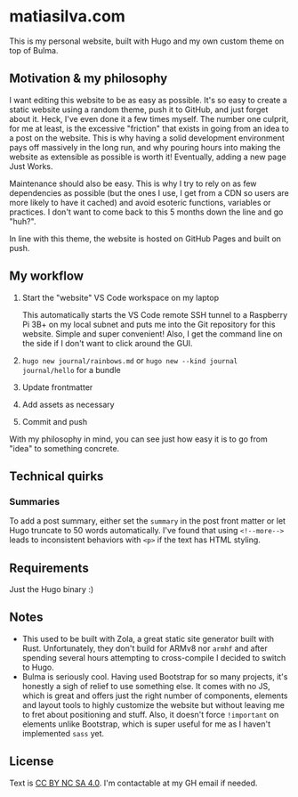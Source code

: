 # matiasilva.com

This is my personal website, built with Hugo and my own custom theme on top of Bulma.

## Motivation & my philosophy

I want editing this website to be as easy as possible. It's so easy to create a static website using a random theme, push it to GitHub, and just forget about it. Heck, I've even done it a few times myself. The number one culprit, for me at least, is the excessive "friction" that exists in going from an idea to a post on the website. This is why having a solid development environment pays off massively in the long run, and why pouring hours into making the website as extensible as possible is worth it! Eventually, adding a new page Just Works.

Maintenance should also be easy. This is why I try to rely on as few dependencies as possible (but the ones I use, I get from a CDN so users are more likely to have it cached) and avoid esoteric functions, variables or practices. I don't want to come back to this 5 months down the line and go "huh?".

In line with this theme, the website is hosted on GitHub Pages and built on push.

## My workflow

1. Start the "website" VS Code workspace on my laptop

    This automatically starts the VS Code remote SSH tunnel to a Raspberry Pi 3B+ on my local subnet and puts me into the Git repository for this website. Simple and super convenient! Also, I get the command line on the side if I don't want to click around the GUI.

2. `hugo new journal/rainbows.md` or `hugo new --kind journal journal/hello` for a bundle
3. Update frontmatter
4. Add assets as necessary
5. Commit and push

With my philosophy in mind, you can see just how easy it is to go from "idea" to something concrete.

## Technical quirks

### Summaries

To add a post summary, either set the `summary` in the post front matter or let Hugo truncate to 50 words automatically. I've found that using `<!--more-->` leads to inconsistent behaviors with `<p>` if the text has HTML styling.

## Requirements

Just the Hugo binary :)

## Notes

* This used to be built with Zola, a great static site generator built with Rust. Unfortunately, they don't build for ARMv8 nor `armhf` and after spending several hours attempting to cross-compile I decided to switch to Hugo.
* Bulma is seriously cool. Having used Bootstrap for so many projects, it's honestly a sigh of relief to use something else. It comes with no JS, which is great and offers just the right number of components, elements and layout tools to highly customize the website but without leaving me to fret about positioning and stuff. Also, it doesn't force `!important` on elements unlike Bootstrap, which is super useful for me as I haven't implemented `sass` yet.

## License

Text is [CC BY NC SA 4.0](http://creativecommons.org/licenses/by-nc-sa/4.0/). I'm contactable at my GH email if needed.
